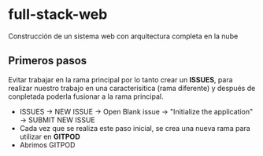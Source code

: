 # full-stack-web
Construcción de un sistema web con arquitectura completa en la nube

## Primeros pasos
Evitar trabajar en la rama principal por lo tanto crear un **ISSUES**, para realizar nuestro trabajo en una caracterisitica (rama diferente) y después de conpletada poderla fusionar a la rama principal.

  * ISSUES -> NEW ISSUE -> Open Blank issue -> "Initialize the application" -> SUBMIT NEW ISSUE
  * Cada vez que se realiza este paso inicial, se crea una nueva rama para utilizar en **GITPOD**
  * Abrimos GITPOD




